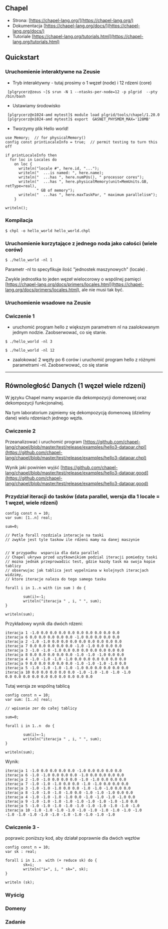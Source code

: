 <!-- class: center, middle, inverse -->

## Chapel
* Strona: [https://chapel-lang.org/](https://chapel-lang.org/)
* Dokumentacja [https://chapel-lang.org/docs/](https://chapel-lang.org/docs/) 
* Tutoriale [https://chapel-lang.org/tutorials.html](https://chapel-lang.org/tutorials.html)

## Quickstart
### Uruchomienie interaktywne  na Zeusie
* Tryb interaktywny - tutaj prosimy o 1 węzeł (node) i 12 rdzeni (core) 
```shell
 [plgrycerz@zeus ~]$ srun -N 1 --ntasks-per-node=12 -p plgrid  --pty /bin/bash
```
* Ustawiamy środowisko 
```shell
 [plgrycerz@n1024-amd mytest]$ module load plgrid/tools/chapel/1.20.0
 [plgrycerz@n1024-amd mytest]$ export  GASNET_PHYSMEM_MAX='128MB'
```
* Tworzymy plik Hello world! 

```chapel
use Memory;  // for physicalMemory()
config const printLocaleInfo = true;  // permit testing to turn this off

if printLocaleInfo then
  for loc in Locales do
    on loc {
      writeln("locale #", here.id, "...");
      writeln("  ...is named: ", here.name);
      writeln("  ...has ", here.numPUs(), " processor cores");
      writeln("  ...has ", here.physicalMemory(unit=MemUnits.GB, retType=real),
              " GB of memory");
      writeln("  ...has ", here.maxTaskPar, " maximum parallelism");
    }

writeln();

```
### Kompilacja
```shell
$ chpl -o hello_world hello_world.chpl
```
 ### Uruchomienie korzytające z jednego noda jako całości (wiele corów)
 ```shell
$ ./hello_world -nl 1
```
Parametr -nl to specyfikuje ilość "jednostek maszynowych" (locale) . 

Zwykle jednostka  to jeden węzeł wielocorowy o wspólnej pamięci [https://chapel-lang.org/docs/primers/locales.html](https://chapel-lang.org/docs/primers/locales.html), ale nie musi tak być.  


### Uruchomienie wsadowe  na Zeusie

### Cwiczenie 1
- uruchomić program hello z większym parametrem nl na zaalokowanym jednym nodzie. Zaobserwować, co się stanie. 
```shell
$ ./hello_world -nl 3
```
```shell
$ ./hello_world -nl 12
```
- zaalokować 2 węzły po 6 corów i uruchomić program hello z różnymi parametrami -nl. Zaobserwować, co się stanie
---
## Równoległość Danych (1 węzeł wiele rdzeni)

W języku Chapel mamy wsparcie dla dekompozycji domenowej oraz dekompozycji funkcjonalnej.  

Na tym laboratorium zajmiemy się dekompozycją domenową (dzielimy dane) wielu rdzeniach jednego węzła.

### Cwiczenie 2

Przeanalizować i uruchomić program [https://github.com/chapel-lang/chapel/blob/master/test/release/examples/hello3-datapar.chpl](https://github.com/chapel-lang/chapel/blob/master/test/release/examples/hello3-datapar.chpl)


Wynik jaki powinien wyjść [https://github.com/chapel-lang/chapel/blob/master/test/release/examples/hello3-datapar.good](https://github.com/chapel-lang/chapel/blob/master/test/release/examples/hello3-datapar.good)

### Przydział iteracji do tasków (data parallel, wersja dla 1 locale = 1 węzeł, wiele rdzeni)

```chapel
config const n = 10;
var sum: [1..n] real;

sum=0;

// Petla forall rozdziala interacje na taski
// zwykle jest tyle taskow ile rdzeni mamy na danej maszynie


// W przypadku  wsparcia dla data parallel
// Chapel ukrywa przed uzytkownikiem podzial iteracji pomiedzy taski
// mozna jednak przeprowadzic test, gdzie kazdy task ma swoja kopie tablicy
// obserwujac jak tablica jest wypelniana w kolejnych iteracjach widzimy,
// ktore iteracje naleza do tego samego tasku

forall i in 1..n with (in sum ) do {

        sum(i)=-1;
        writeln("iteracja " , i, " ", sum);
}

writeln(sum);
```

Przykładowy wynik dla dwóch rdzeni:
```shell
iteracja 1 -1.0 0.0 0.0 0.0 0.0 0.0 0.0 0.0 0.0 0.0
iteracja 6 0.0 0.0 0.0 0.0 0.0 -1.0 0.0 0.0 0.0 0.0
iteracja 2 -1.0 -1.0 0.0 0.0 0.0 0.0 0.0 0.0 0.0 0.0
iteracja 7 0.0 0.0 0.0 0.0 0.0 -1.0 -1.0 0.0 0.0 0.0
iteracja 3 -1.0 -1.0 -1.0 0.0 0.0 0.0 0.0 0.0 0.0 0.0
iteracja 8 0.0 0.0 0.0 0.0 0.0 -1.0 -1.0 -1.0 0.0 0.0
iteracja 4 -1.0 -1.0 -1.0 -1.0 0.0 0.0 0.0 0.0 0.0 0.0
iteracja 9 0.0 0.0 0.0 0.0 0.0 -1.0 -1.0 -1.0 -1.0 0.0
iteracja 5 -1.0 -1.0 -1.0 -1.0 -1.0 0.0 0.0 0.0 0.0 0.0
iteracja 10 0.0 0.0 0.0 0.0 0.0 -1.0 -1.0 -1.0 -1.0 -1.0
0.0 0.0 0.0 0.0 0.0 0.0 0.0 0.0 0.0 0.0

```

Tutaj wersja ze wspólną tablicą 

```chapel
config const n = 10;
var sum: [1..n] real;

// wpisanie zer do całej tablicy 

sum=0;

forall i in 1..n  do {

        sum(i)=-1;
        writeln("iteracja " , i, " ", sum);
}

writeln(sum);
```

Wynik:
```shell
iteracja 1 -1.0 0.0 0.0 0.0 0.0 -1.0 0.0 0.0 0.0 0.0
iteracja 6 -1.0 -1.0 0.0 0.0 0.0 -1.0 0.0 0.0 0.0 0.0
iteracja 2 -1.0 -1.0 0.0 0.0 0.0 -1.0 -1.0 0.0 0.0 0.0
iteracja 7 -1.0 -1.0 -1.0 0.0 0.0 -1.0 -1.0 0.0 0.0 0.0
iteracja 3 -1.0 -1.0 -1.0 0.0 0.0 -1.0 -1.0 -1.0 0.0 0.0
iteracja 8 -1.0 -1.0 -1.0 -1.0 0.0 -1.0 -1.0 -1.0 0.0 0.0
iteracja 4 -1.0 -1.0 -1.0 -1.0 0.0 -1.0 -1.0 -1.0 -1.0 0.0
iteracja 9 -1.0 -1.0 -1.0 -1.0 -1.0 -1.0 -1.0 -1.0 -1.0 0.0
iteracja 5 -1.0 -1.0 -1.0 -1.0 -1.0 -1.0 -1.0 -1.0 -1.0 -1.0
iteracja 10 -1.0 -1.0 -1.0 -1.0 -1.0 -1.0 -1.0 -1.0 -1.0 -1.0
-1.0 -1.0 -1.0 -1.0 -1.0 -1.0 -1.0 -1.0 -1.0 -1.0
```
### Cwiczenie 3 -

poprawic poniższy kod, aby działał poprawnie dla dwóch  węzłów

```chapel
config const n = 10;
var sk : real;

forall i in 1..n  with (+ reduce sk) do {
        sk=i;
        writeln("i=", i, " sk=", sk);
}

writeln (sk);

```
### Wyścig

### Domeny 

### Zadanie 



